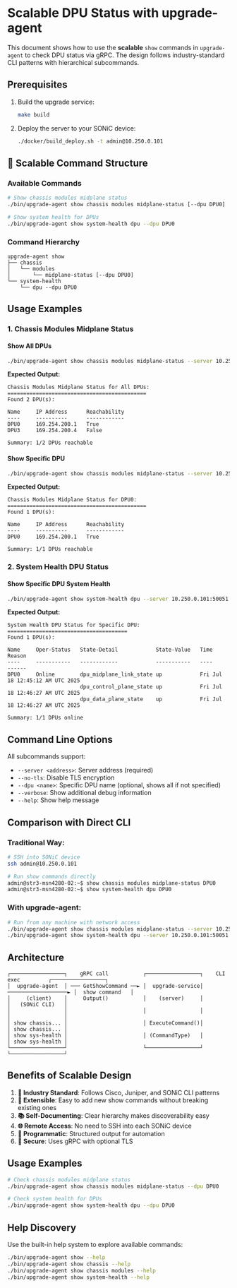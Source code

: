# Scalable DPU Status with upgrade-agent

This document shows how to use the **scalable** `show` commands in `upgrade-agent` to check DPU status via gRPC. The design follows industry-standard CLI patterns with hierarchical subcommands.

## Prerequisites

1. Build the upgrade service:
   ```bash
   make build
   ```

2. Deploy the server to your SONiC device:
   ```bash
   ./docker/build_deploy.sh -t admin@10.250.0.101
   ```

## 🎯 Scalable Command Structure

### Available Commands

```bash
# Show chassis modules midplane status
./bin/upgrade-agent show chassis modules midplane-status [--dpu DPU0]

# Show system health for DPUs
./bin/upgrade-agent show system-health dpu --dpu DPU0
```

### Command Hierarchy

```
upgrade-agent show
├── chassis
│   └── modules
│       └── midplane-status [--dpu DPU0]
└── system-health
    └── dpu --dpu DPU0
```

## Usage Examples

### 1. Chassis Modules Midplane Status

#### Show All DPUs
```bash
./bin/upgrade-agent show chassis modules midplane-status --server 10.250.0.101:50051 --no-tls
```

**Expected Output:**
```
Chassis Modules Midplane Status for All DPUs:
============================================
Found 2 DPU(s):

Name     IP Address      Reachability
----     ----------      ------------
DPU0     169.254.200.1   True
DPU3     169.254.200.4   False

Summary: 1/2 DPUs reachable
```

#### Show Specific DPU
```bash
./bin/upgrade-agent show chassis modules midplane-status --server 10.250.0.101:50051 --no-tls --dpu DPU0
```

**Expected Output:**
```
Chassis Modules Midplane Status for DPU0:
============================================
Found 1 DPU(s):

Name     IP Address      Reachability
----     ----------      ------------
DPU0     169.254.200.1   True

Summary: 1/1 DPUs reachable
```

### 2. System Health DPU Status

#### Show Specific DPU System Health
```bash
./bin/upgrade-agent show system-health dpu --server 10.250.0.101:50051 --no-tls --dpu DPU0
```

**Expected Output:**
```
System Health DPU Status for Specific DPU:
======================================
Found 1 DPU(s):

Name     Oper-Status   State-Detail            State-Value   Time                            Reason
----     -----------   ------------            -----------   ----                            ------
DPU0     Online        dpu_midplane_link_state up            Fri Jul 18 12:45:12 AM UTC 2025
                       dpu_control_plane_state up            Fri Jul 18 12:46:27 AM UTC 2025
                       dpu_data_plane_state    up            Fri Jul 18 12:46:27 AM UTC 2025

Summary: 1/1 DPUs online
```



## Command Line Options

All subcommands support:
- `--server <address>`: Server address (required)
- `--no-tls`: Disable TLS encryption
- `--dpu <name>`: Specific DPU name (optional, shows all if not specified)
- `--verbose`: Show additional debug information
- `--help`: Show help message

## Comparison with Direct CLI

### Traditional Way:
```bash
# SSH into SONiC device
ssh admin@10.250.0.101

# Run show commands directly
admin@str3-msn4280-02:~$ show chassis modules midplane-status DPU0
admin@str3-msn4280-02:~$ show system-health dpu DPU0
```

### With upgrade-agent:
```bash
# Run from any machine with network access
./bin/upgrade-agent show chassis modules midplane-status --server 10.250.0.101:50051 --no-tls --dpu DPU0
./bin/upgrade-agent show system-health dpu --server 10.250.0.101:50051 --no-tls --dpu DPU0
```

## Architecture

```
┌─────────────────┐    gRPC call           ┌─────────────────┐    CLI exec         ┌─────────────────┐
│  upgrade-agent  │ ─── GetShowCommand ──► │  upgrade-service│ ───────────────────► │  show command   │
│     (client)    │     Output()           │    (server)     │                     │   (SONiC CLI)   │
│                 │                        │                 │                     │                 │
│ show chassis... │                        │ ExecuteCommand()│                     │ show chassis... │
│ show sys-health │                        │ (CommandType)   │                     │ show sys-health │
└─────────────────┘                        └─────────────────┘                     └─────────────────┘
```

## Benefits of Scalable Design

1. **🎯 Industry Standard**: Follows Cisco, Juniper, and SONiC CLI patterns
2. **🔧 Extensible**: Easy to add new show commands without breaking existing ones
3. **📚 Self-Documenting**: Clear hierarchy makes discoverability easy
4. **🌐 Remote Access**: No need to SSH into each SONiC device
5. **🤖 Programmatic**: Structured output for automation
6. **🔐 Secure**: Uses gRPC with optional TLS

## Usage Examples

```bash
# Check chassis modules midplane status
./bin/upgrade-agent show chassis modules midplane-status --dpu DPU0

# Check system health for DPUs
./bin/upgrade-agent show system-health dpu --dpu DPU0
```


## Help Discovery

Use the built-in help system to explore available commands:

```bash
./bin/upgrade-agent show --help
./bin/upgrade-agent show chassis --help
./bin/upgrade-agent show chassis modules --help
./bin/upgrade-agent show system-health --help
```